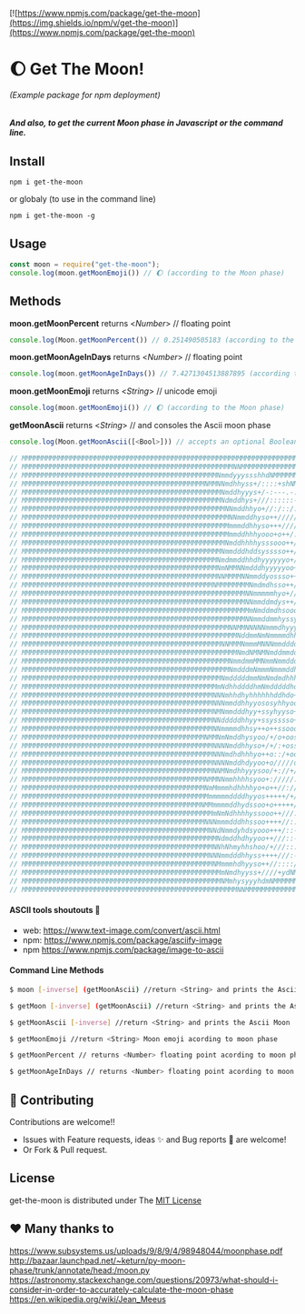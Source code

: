 [![https://www.npmjs.com/package/get-the-moon](https://img.shields.io/npm/v/get-the-moon)](https://www.npmjs.com/package/get-the-moon)

# 🌔 Get The Moon!
###### (Example package for npm deployment)

##### And also, to get the current Moon phase in Javascript or the command line.

## Install
`npm i get-the-moon`

or globaly (to use in the command line)

`npm i get-the-moon -g`

## Usage

```js
const moon = require("get-the-moon");
console.log(moon.getMoonEmoji()) // 🌔 (according to the Moon phase)
```

## Methods

**moon.getMoonPercent** returns  \<*Number*> // floating point 
```js
console.log(Moon.getMoonPercent()) // 0.251490505183 (according to the Moon phase)
```

**moon.getMoonAgeInDays** returns  \<*Number*> // floating point 
```js
console.log(moon.getMoonAgeInDays()) // 7.4271304513887895 (according to the Moon phase)
```

**moon.getMoonEmoji** returns  \<*String*> // unicode emoji
```js
console.log(moon.getMoonEmoji()) // 🌔 (according to the Moon phase)
```

**getMoonAscii** returns  \<*String*> // and consoles the Ascii moon phase
```js
console.log(Moon.getMoonAscii([<Bool>])) // accepts an optional Boolean to inverse the Ascii background Characters (ASCII art according to the Moon phase)

// MMMMMMMMMMMMMMMMMMMMMMMMMMMMMMMMMMMMMMMMMMMMMMMMMMMMMMMMMMMMMMMMMMMMMMMMMMMMMMMMMMMMMMMMMMMMMMMMMM
// MMMMMMMMMMMMMMMMMMMMMMMMMMMMMMMMMMMMMMMMMMMMMMMMMMMMNNMMMMMMMMMMMMMMMMMMMMMMMMMMMMMMMMMMMMMMMMMMMM
// MMMMMMMMMMMMMMMMMMMMMMMMMMMMMMMMMMMMMMMMMMMMMMMMNmmdyyyssshhdNMMMMMMMMMMMMMMMMMMMMMMMMMMMMMMMMMMMM
// MMMMMMMMMMMMMMMMMMMMMMMMMMMMMMMMMMMMMMMMMMMMMNMMNNmdhhyss+/::::+shNMMMMMMMMMMMMMMMMMMMMMMMMMMMMMMM
// MMMMMMMMMMMMMMMMMMMMMMMMMMMMMMMMMMMMMMMMMMMMMMMMMNmddhyyys+/-:---.-:ohNMMMMMMMMMMMMMMMMMMMMMMMMMMM
// MMMMMMMMMMMMMMMMMMMMMMMMMMMMMMMMMMMMMMMMMMMMMMMMMNdmddhys+///::::::--//+smMMMMMMMMMMMMMMMMMMMMMMMM
// MMMMMMMMMMMMMMMMMMMMMMMMMMMMMMMMMMMMMMMMMMMMMMMMMMNNmddhhyo+//:/::/:::::-./smMMMMMMMMMMMMMMMMMMMMM
// MMMMMMMMMMMMMMMMMMMMMMMMMMMMMMMMMMMMMMMMMMMMMMMMMMMNNmmddhyso++/////:::-:--.-+hNMMMMMMMMMMMMMMMMMM
// MMMMMMMMMMMMMMMMMMMMMMMMMMMMMMMMMMMMMMMMMMMMMMMMMMMmmmddhhyso+++///////:-----..:yNMMMMMMMMMMMMMMMM
// MMMMMMMMMMMMMMMMMMMMMMMMMMMMMMMMMMMMMMMMMMMMMMMMMMMmmddhhhyooo+o++/://///:/:--.'.:hNMMMMMMMMMMMMMM
// MMMMMMMMMMMMMMMMMMMMMMMMMMMMMMMMMMMMMMMMMMMMMMMMMMNmddhhhhysssooo++/////:/::--.'.'./dMMMMMMMMMMMMM
// MMMMMMMMMMMMMMMMMMMMMMMMMMMMMMMMMMMMMMMMMMMMMMMMMNmmdddhddsysssso++//:+/:::-:----.''.oNMMMMMMMMMMM
// MMMMMMMMMMMMMMMMMMMMMMMMMMMMMMMMMMMMMMMMMMMMMMMMNmdmmddhhdhyyyyyyo+/+////::..:----..''/mMMMMMMMMMM
// MMMMMMMMMMMMMMMMMMMMMMMMMMMMMMMMMMMMMMMMMMMMMMMMNmNMMNNmdddhyyyyyoo+/:::/::----::-..'''-hMMMMMMMMM
// MMMMMMMMMMMMMMMMMMMMMMMMMMMMMMMMMMMMMMMMMMMMMMMMNNMMMMNNmmddyossso++/:::-::-------..''' .yMMMMMMMM
// MMMMMMMMMMMMMMMMMMMMMMMMMMMMMMMMMMMMMMMMMMMMMMMNMMMMMMMMNmdmdhsso++///::---:--:-.----.'  .yMMMMMMM
// MMMMMMMMMMMMMMMMMMMMMMMMMMMMMMMMMMMMMMMMMMMMMMMMMMMMMMMNNmmmmmhyo+////:/:::::/:::::---.' '.hMMMMMM
// MMMMMMMMMMMMMMMMMMMMMMMMMMMMMMMMMMMMMMMMMMMMMMMMMMMMMMMNNmmddmdys++/////+///:/:++++///-.'''-mMMMMM
// MMMMMMMMMMMMMMMMMMMMMMMMMMMMMMMMMMMMMMMMMMMMMMMMMMMMMMMMmNmddmdhsoooso//+//::/ooo+oooo:-'..-/NMMMM
// MMMMMMMMMMMMMMMMMMMMMMMMMMMMMMMMMMMMMMMMMMMMMMMMMMMMMMMNNmmddmmhyssyss++/:---:+ooooosoo-.--::hMMMM
// MMMMMMMMMMMMMMMMMMMMMMMMMMMMMMMMMMMMMMMMMMMMMMMMMMMNNMMNNNNNmmmdhyyyyhyo+/:-'-:oooosss::.'--+/NMMM
// MMMMMMMMMMMMMMMMMMMMMMMMMMMMMMMMMMMMMMMMMMMMMMMMMMMMMNddmmNmNmmmmdhhhhhyo///..-/+ooooo-.-..'--yMMM
// MMMMMMMMMMMMMMMMMMMMMMMMMMMMMMMMMMMMMMMMMMMMMMMMMNNMMMNmmmMNNNmmddddddddyys+/-.--/+/:---:-.''-+MMM
// MMMMMMMMMMMMMMMMMMMMMMMMMMMMMMMMMMMMMMMMMMMMMMMMMMMMMNmdNMNMNmddmmddddhhyy+++/:-------/-+:.' ':NMM
// MMMMMMMMMMMMMMMMMMMMMMMMMMMMMMMMMMMMMMMMMMMMMMMMMMMNmmdmmMMNmmNmmddddhhhyoso++o//-----.::-'''./dMM
// MMMMMMMMMMMMMMMMMMMMMMMMMMMMMMMMMMMMMMMMMMMMMMMMMMMNmdddmNmmmNmmmddhhyyyyss+++osso+:::-/:.--'-/hMM
// MMMMMMMMMMMMMMMMMMMMMMMMMMMMMMMMMMMMMMMMMMMMMMMMMNmdddddmmNmNmdmdhhhhyyhyso+sosssssso/:/:-..'-:yMM
// MMMMMMMMMMMMMMMMMMMMMMMMMMMMMMMMMMMMMMMMMMMMMMMMmNdhhddddhmNmdddddho++soooosssssssso++::.-..'--hMM
// MMMMMMMMMMMMMMMMMMMMMMMMMMMMMMMMMMMMMMMMMMMMMMMNNNmhhdhyhhhhhhddhdo++o++++ssssossoo+///---....-dMM
// MMMMMMMMMMMMMMMMMMMMMMMMMMMMMMMMMMMMMMMMMMMMMMMNNNmmddhhyyososyhhyoo+++++++osssosoo+/:--.-.'''.mMM
// MMMMMMMMMMMMMMMMMMMMMMMMMMMMMMMMMMMMMMMMMMMMMMMNMNmmdddhyy+ssyhyyso+o+:://ooososso//-''.'.''''/NMM
// MMMMMMMMMMMMMMMMMMMMMMMMMMMMMMMMMMMMMMMMMMMMMMMNNdddddhhyy+ssysssso+++//::/+/oooo+/:-......'''yMMM
// MMMMMMMMMMMMMMMMMMMMMMMMMMMMMMMMMMMMMMMMMMMMMMMNNmmmmdhhsy++o++ssooosso+/:-/+///+/+::--.-.'''-NMMM
// MMMMMMMMMMMMMMMMMMMMMMMMMMMMMMMMMMMMMMMMMMMMMNMMNmNmddhysyoo/+/o+oosssoo/:::/::-://:-::.-.'''hMMMM
// MMMMMMMMMMMMMMMMMMMMMMMMMMMMMMMMMMMMMMMMMMMMMMMNNNNmddhhyso+/+/:+ossssss::/+::////:--:--.'''+MMMMM
// MMMMMMMMMMMMMMMMMMMMMMMMMMMMMMMMMMMMMMMMMMMMMMMNNNmdhdhhhyo++o::/+ooosss/////:/+/-''.-...'':mMMMMM
// MMMMMMMMMMMMMMMMMMMMMMMMMMMMMMMMMMMMMMMMMMMMMMMNNNNmddhdyyoo+o/////o++//+/:::--:-..'....''.dMMMMMM
// MMMMMMMMMMMMMMMMMMMMMMMMMMMMMMMMMMMMMMMMMMMMMMMNNMNmdhhyyysoo/+://+///://:---.....'''''.'.hMMMMMMM
// MMMMMMMMMMMMMMMMMMMMMMMMMMMMMMMMMMMMMMMMMMMMMNMMNNmmhhhhsyoo+://///:/://::-..'''''''''..-hMMMMMMMM
// MMMMMMMMMMMMMMMMMMMMMMMMMMMMMMMMMMMMMMMMMMMMMNmMmmmhdhhhhyo+o++//:////:::::.' '  '''''./mMMMMMMMMM
// MMMMMMMMMMMMMMMMMMMMMMMMMMMMMMMMMMMMMMMMMMMMMMmmmmmddddhyyos+++++/+//::-:--.''' ..''..oNMMMMMMMMMM
// MMMMMMMMMMMMMMMMMMMMMMMMMMMMMMMMMMMMMMMMMMMMNMMmmmmddhydssoo+o+++++//::----.'''...../hMMMMMMMMMMMM
// MMMMMMMMMMMMMMMMMMMMMMMMMMMMMMMMMMMMMMMMMMMMMMMmNmNdhhhhyssooo++///:/::---.--------omMMMMMMMMMMMMM
// MMMMMMMMMMMMMMMMMMMMMMMMMMMMMMMMMMMMMMMMMMMMMNNNmmmdddhhssoo++++//::::---:------:+dMMMMMMMMMMMMMMM
// MMMMMMMMMMMMMMMMMMMMMMMMMMMMMMMMMMMMMMMMMMMMMMNNdNmmdyhdsyooo+++/::--:--::----:odNMMMMMMMMMMMMMMMM
// MMMMMMMMMMMMMMMMMMMMMMMMMMMMMMMMMMMMMMMMMMMMMMMMNdmddhdhyyoo++///::--::----:/smMMMMMMMMMMMMMMMMMMM
// MMMMMMMMMMMMMMMMMMMMMMMMMMMMMMMMMMMMMMMMMMMMMMMNNhNhmyhhshoo/+///:::/::-::+hNMMMMMMMMMMMMMMMMMMMMM
// MMMMMMMMMMMMMMMMMMMMMMMMMMMMMMMMMMMMMMMMMMMMMMNNNmmdddhhyss++++///:-:-:+ymMMMMMMMMMMMMMMMMMMMMMMMM
// MMMMMMMMMMMMMMMMMMMMMMMMMMMMMMMMMMMMMMMMMMMMMMMNMmmmhdhyyso++//::::/sdNMMMMMMMMMMMMMMMMMMMMMMMMMMM
// MMMMMMMMMMMMMMMMMMMMMMMMMMMMMMMMMMMMMMMMMMMMMMMMMmNmdhyyss+////+ydNMMMMMMMMMMMMMMMMMMMMMMMMMMMMMMM
// MMMMMMMMMMMMMMMMMMMMMMMMMMMMMMMMMMMMMMMMMMMMMMMMMNMmhysyyyhdmNMMMMMMMMMMMMMMMMMMMMMMMMMMMMMMMMMMMM
// MMMMMMMMMMMMMMMMMMMMMMMMMMMMMMMMMMMMMMMMMMMMMMMMMMMMMNNMMMMMMMMMMMMMMMMMMMMMMMMMMMMMMMMMMMMMMMMMMM

```

#### ASCII tools shoutouts 💎
- web: https://www.text-image.com/convert/ascii.html
- npm: https://www.npmjs.com/package/asciify-image
- npm https://www.npmjs.com/package/image-to-ascii
#### Command Line Methods
```sh
$ moon [-inverse] (getMoonAscii) //return <String> and prints the Ascii Moon
```
```sh
$ getMoon [-inverse] (getMoonAscii) //return <String> and prints the Ascii Moon
```
```sh
$ getMoonAscii [-inverse] //return <String> and prints the Ascii Moon
```
```sh
$ getMoonEmoji //return <String> Moon emoji acording to moon phase 
```
```sh
$ getMoonPercent // returns <Number> floating point acording to moon phase
```
```sh
$ getMoonAgeInDays // returns <Number> floating point acording to moon phase
```

## 🌼 Contributing

Contributions are welcome!! 
- Issues with Feature requests, ideas ✨ and Bug reports 🐞 are welcome!
- Or Fork & Pull request.

## License
get-the-moon is distributed under The [MIT License](https://opensource.org/licenses/MIT)

## ❤️ Many thanks to
https://www.subsystems.us/uploads/9/8/9/4/98948044/moonphase.pdf
http://bazaar.launchpad.net/~keturn/py-moon-phase/trunk/annotate/head:/moon.py
https://astronomy.stackexchange.com/questions/20973/what-should-i-consider-in-order-to-accurately-calculate-the-moon-phase
https://en.wikipedia.org/wiki/Jean_Meeus
